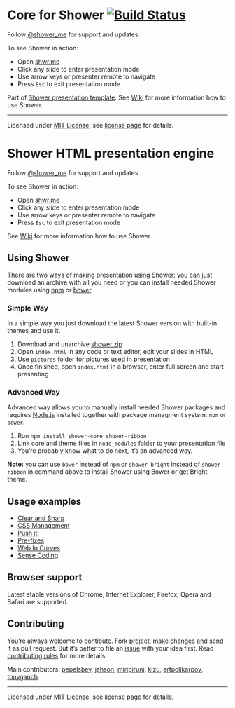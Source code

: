 # Core for Shower [![Build Status](https://travis-ci.org/shower/core.svg?branch=master)](https://travis-ci.org/shower/core)

Follow [@shower_me](https://twitter.com/shower_me) for support and updates

To see Shower in action:

- Open [shwr.me](http://shwr.me/)
- Click any slide to enter presentation mode
- Use arrow keys or presenter remote to navigate
- Press `Esc` to exit presentation mode

Part of [Shower presentation template](https://github.com/shower/shower/). See [Wiki](https://github.com/shower/shower/wiki) for more information how to use Shower.

---
Licensed under [MIT License](http://en.wikipedia.org/wiki/MIT_License), see [license page](https://github.com/shower/shower/wiki/MIT-License) for details.


# Shower HTML presentation engine

Follow [@shower_me](https://twitter.com/shower_me) for support and updates

To see Shower in action:

- Open [shwr.me](http://shwr.me/)
- Click any slide to enter presentation mode
- Use arrow keys or presenter remote to navigate
- Press `Esc` to exit presentation mode

See [Wiki](https://github.com/shower/shower/wiki) for more information how to use Shower.

## Using Shower

There are two ways of making presentation using Shower: you can just download an archive with all you need or you can install needed Shower modules using [npm](https://www.npmjs.org) or [bower](http://bower.io).

### Simple Way

In a simple way you just download the latest Shower version with built-in themes and use it.

1. Download and unarchive [shower.zip](http://shwr.me/shower.zip)
2. Open `index.html` in any code or text editor, edit your slides in HTML
3. Use `pictures` folder for pictures used in presentation
4. Once finished, open `index.html` in a browser, enter full screen and start presenting

### Advanced Way

Advanced way allows you to manually install needed Shower packages and requires [Node.js](http://nodejs.org/) installed together with package managment system: `npm` or `bower`.

1. Run `npm install shower-core shower-ribbon`
2. Link core and theme files in `node_modules` folder to your presentation file
3. You’re probably know what to do next, it’s an advanced way.

**Note:** you can use `bower` instead of `npm` or `shower-bright` instead of `shower-ribbon` in command above to install Shower using Bower or get Bright theme.

## Usage examples

- [Clear and Sharp](http://pepelsbey.net/pres/clear-and-sharp/)
- [CSS Management](http://pepelsbey.net/pres/knife-train/)
- [Push it!](http://pepelsbey.net/pres/push-it/)
- [Pre-fixes](http://pepelsbey.net/pres/pre-fixes/)
- [Web In Curves](http://pepelsbey.net/pres/web-in-curves/)
- [Sense Coding](http://pepelsbey.net/pres/sense-coding/)

## Browser support

Latest stable versions of Chrome, Internet Explorer, Firefox, Opera and Safari are supported.

## Contributing

You’re always welcome to contibute. Fork project, make changes and send it as pull request. But it’s better to file an [issue](https://github.com/shower/shower/issues) with your idea first. Read [contributing rules](https://github.com/shower/shower/blob/master/Contributing.md) for more details.

Main contributors: [pepelsbey](https://github.com/pepelsbey), [jahson](https://github.com/jahson), [miripiruni](https://github.com/miripiruni), [kizu](https://github.com/kizu), [artpolikarpov](https://github.com/artpolikarpov), [tonyganch](https://github.com/tonyganch).

---
Licensed under [MIT License](http://en.wikipedia.org/wiki/MIT_License), see [license page](https://github.com/shower/shower/wiki/MIT-License) for details.
